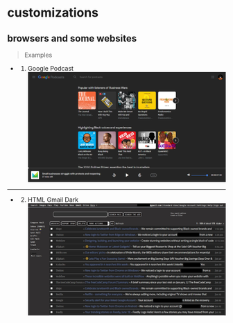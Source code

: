 # customizations
browsers and some websites
---


>Examples

* 1. Google Podcast ![Custom Dark Mode](https://github.com/thatshubham/customizations/blob/master/misc/sa.png?raw=true)



---


* 2. HTML Gmail Dark ![HTML Gmail Dark](https://github.com/thatshubham/customizations/blob/master/google/REcent.jpg?raw=true)

